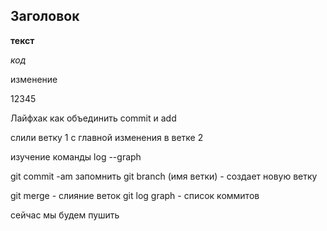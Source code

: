 ## Заголовок ##

__текст__

_код_

изменение

12345

Лайфхак как объединить commit и add



слили ветку 1 с главной
изменения в ветке 2

изучение команды log --graph

git commit -am запомнить
git branch (имя ветки) - создает новую ветку




git merge - слияние веток
git log graph - список коммитов

сейчас мы будем пушить